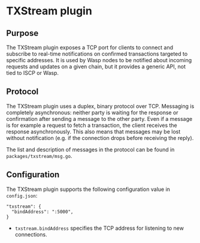 # TXStream plugin

## Purpose

The TXStream plugin exposes a TCP port for clients to connect and subscribe to real-time
notifications on confirmed transactions targeted to specific addresses. It is
used by Wasp nodes to be notified about incoming requests and updates on a
given chain, but it provides a generic API, not tied to ISCP or Wasp.

## Protocol

The TXStream plugin uses a duplex, binary protocol over TCP. Messaging is
completely asynchronous: neither party is waiting for the response or
confirmation after sending a message to the other party.
Even if a message is for example a request to fetch a transaction, the client
receives the response asynchronously.
This also means that messages may be lost without notification (e.g. if the
connection drops before receiving the reply).

The list and description of messages in the protocol can be found in
`packages/txstream/msg.go`.

## Configuration

The TXStream plugin supports the following configuration value in `config.json`:

```
"txstream": {
  "bindAddress": ":5000",
}
```

- `txstream.bindAddress` specifies the TCP address for listening to new
  connections.
